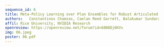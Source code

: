 ```yaml
---
sequence_id: 6
title: Meta-Policy Learning over Plan Ensembles for Robust Articulated Object Manipulation
authors:   Constantinos Chamzas, Caelan Reed Garrett, Balakumar Sundaralingam, Lydia E Kavraki, Dieter Fox 
affil: Rice University, NVIDIA Research
openreview: https://openreview.net/forum?id=68N8Dj6KVv
img: 06.jpeg
poster: 06.pdf
---
```

